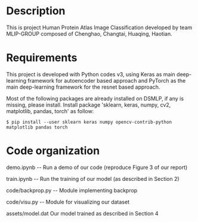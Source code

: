 Description 
===========
This is project Human Protein Atlas Image Classification developed by team MLIP-GROUP composed of Chenghao, Changtai, Huaqing, Haotian.

Requirements 
============
This project is developed with Python codes v3, using Keras as main deep-learning framework for autoencoder based approach and PyTorch as the main deep-learning framework for the resnet based approach. 

Most of the following packages are already installed on DSMLP, if any is missing, please install. 
Install package 'sklearn, keras, numpy, cv2, matplotlib, pandas, torch' as follow: 

`$ pip install --user sklearn keras numpy opencv-contrib-python matplotlib pandas torch`

Code organization 
=================
demo.ipynb -- Run a demo of our code (reproduce Figure 3 of our report)

train.ipynb -- Run the training of our model (as described in Section 2) 

code/backprop.py -- Module implementing backprop

code/visu.py -- Module for visualizing our dataset

assets/model.dat Our model trained as described in Section 4


